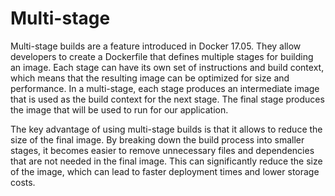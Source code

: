 # Multi-stage

Multi-stage builds are a feature introduced in Docker 17.05. They allow developers to create a Dockerfile that defines multiple stages for building an image. Each stage can have its own set of instructions and build context, which means that the resulting image can be optimized for size and performance. In a multi-stage, each stage produces an intermediate image that is used as the build context for the next stage. The final stage produces the image that will be used to run for our application.

The key advantage of using multi-stage builds is that it allows  to reduce the size of the final image. By breaking down the build process into smaller stages, it becomes easier to remove unnecessary files and dependencies that are not needed in the final image. This can significantly reduce the size of the image, which can lead to faster deployment times and lower storage costs.

